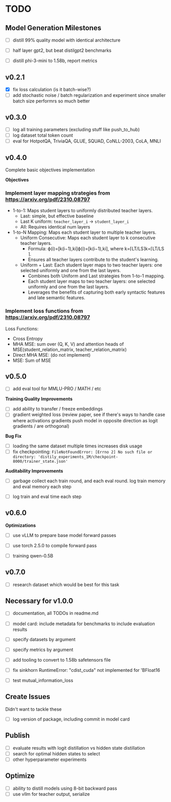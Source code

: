 # TODO

## Model Generation Milestones
- [ ] distill 99% quality model with identical architecture
- [ ] half layer gpt2, but beat distilgpt2 benchmarks
- [ ] distill phi-3-mini to 1.58b, report metrics


## v0.2.1
- [x] fix loss calculation (is it batch-wise?)
- [ ] add stochastic noise / batch regularization and experiment since smaller batch size performrs so much better

## v0.3.0
- [ ] log all training parameters (excluding stuff like push_to_hub)
- [ ] log dataset total token count
- [ ] eval for HotpotQA, TriviaQA, GLUE, SQUAD, CoNLL-2003, CoLA, MNLI

## v0.4.0
Complete basic objectives implementation

**Objectives**
### Implement layer mapping strategies from https://arxiv.org/pdf/2310.08797
- 1-to-1: Maps student layers to uniformly distributed teacher layers.
  - Last: simple, but effective baseline
  - Last K uniform: `teacher_layer_i` -> `student_layer_i`
  - All: Requires identical num layers
- 1-to-N Mapping: Maps each student layer to multiple teacher layers.
  - Uniform Consecutive: Maps each student layer to k consecutive teacher layers.
    - Formula: ϕ(i)=[k(i−1),ki]ϕ(i)=[k(i−1),ki], where k=⌈LT/LS⌉k=⌈LT​/LS​⌉.
	- Ensures all teacher layers contribute to the student's learning.
  - Uniform + Last: Each student layer maps to two teacher layers: one selected uniformly and one from the last layers.
    - Combines both Uniform and Last strategies from 1-to-1 mapping.
	- Each student layer maps to two teacher layers: one selected uniformly and one from the last layers.
	- Leverages the benefits of capturing both early syntactic features and late semantic features.

### Implement loss functions from https://arxiv.org/pdf/2310.08797
Loss Functions:
- Cross Entropy
- MHA MSE: sum over (Q, K, V) and attention heads of MSE(student_relation_matrix, teacher_relation_matrix)
- Direct MHA MSE: (do not implement)
- MSE: Sum of MSE


## v0.5.0
- [ ] add eval tool for MMLU-PRO / MATH / etc

**Training Quality Improvements**
- [ ] add ability to transfer / freeze embeddings
- [ ] gradient weighted loss (review paper, see if there's ways to handle case where activations gradients push model in opposite direction as logit gradients / are orthogonal)

**Bug Fix**
- [ ] loading the same dataset multiple times increases disk usage
- [ ] fix checkpointing: `FileNotFoundError: [Errno 2] No such file or directory: 'distily_experiments_1M/checkpoint-8000/trainer_state.json'`

**Auditability Improvements**
- [ ] garbage collect each train round, and each eval round. log train memory and eval memory each step
- [ ] log train and eval time each step


## v0.6.0
**Optimizations**
- [ ] use vLLM to prepare base model forward passes
- [ ] use torch 2.5.0 to compile forward pass

- [ ] training qwen-0.5B

## v0.7.0
- [ ] research dataset which would be best for this task

## Necessary for v1.0.0
- [ ] documentation, all TODOs in readme.md
- [ ] model card: include metadata for benchmarks to include evaluation results
- [ ] specify datasets by argument
- [ ] specify metrics by argument
- [ ] add tooling to convert to 1.58b safetensors file
- [ ] fix sinkhorn RuntimeError: "cdist_cuda" not implemented for 'BFloat16
- [ ] test mutual_information_loss


## Create Issues
Didn't want to tackle these
- [ ] log version of package, including commit in model card


## Publish
- [ ] evaluate results with logit distillation vs hidden state distillation
- [ ] search for optimal hidden states to select
- [ ] other hyperparameter experiments

## Optimize
- [ ] ability to distill models using 8-bit backward pass
- [ ] use vllm for teacher output, serialize
